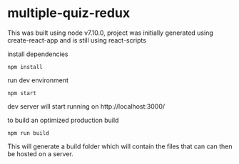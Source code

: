 # multiple-quiz-redux

This was built using node v7.10.0, project was initially generated using create-react-app and is still using
react-scripts

install dependencies

```
npm install
```

run dev environment 
```
npm start 
```

dev server will start running on http://localhost:3000/


to build an optimized production build
```
npm run build
```

This will generate a build folder which will contain the files that can can then be hosted on a server.

